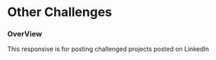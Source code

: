 # Other Challenges
### OverView
This responsive is for posting challenged projects posted on LinkedIn
